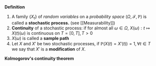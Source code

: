 **Definition**
1. A family $\{X_t\}$ of _random variables_ on a _probability space_ $(\Omega, \mathcal{F},\mathbb{P})$ is called a **stochastic process.** (see [[Measurability]])
2. **Continuity** of a stochastic process: if for almost all $\omega \in \Omega$, $X(\omega): t\mapsto X(t)(\omega)$ is continuous on $T=[0,T], T>0$
3. $X(\omega)$ is called a **sample path**
4. Let $X$ and $X'$ be two stochastic processes, if $\mathbb{P}(X(t)=X'(t))=1,\,\forall t\in T$  we say that $X'$ is a **modification** of $X$.

**Kolmogorov's continuity theorem**